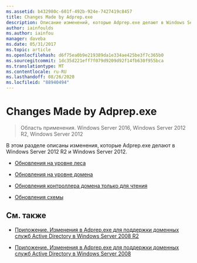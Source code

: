 ```yaml
---
ms.assetid: b432980c-601f-492b-924e-7427419c8457
title: Changes Made by Adprep.exe
description: Описание изменений, которые Adprep.exe делают в Windows Server 2012 R2 и Windows Server 2012
author: iainfoulds
ms.author: iainfou
manager: daveba
ms.date: 05/31/2017
ms.topic: article
ms.openlocfilehash: d6f75ea0b9e219389da1e334ae425be3f7c365b0
ms.sourcegitcommit: 1dc35d221eff7f079d9209d92f14fb630f955bca
ms.translationtype: MT
ms.contentlocale: ru-RU
ms.lasthandoff: 08/26/2020
ms.locfileid: "88940494"
---
```

# <a name="changes-made-by-adprepexe"></a>Changes Made by Adprep.exe

> Область применения. Windows Server 2016, Windows Server 2012 R2, Windows Server 2012

В этом разделе описаны изменения, которые Adprep.exe делают в Windows Server 2012 R2 и Windows Server 2012.

- [Обновления на уровне леса](../../../ad-ds/deploy/RODC/Forest-Wide-Updates.md)

- [Обновления на уровне домена](../../../ad-ds/deploy/Domain-Wide-Updates.md)

- [Обновления контроллера домена только для чтения](../../../ad-ds/deploy/RODC/Read-Only-Domain-Controller-Updates.md)

- [Обновления схемы](../../../ad-ds/deploy/Schema-Updates.md)

## <a name="see-also"></a>См. также

- [Приложение. Изменения в Adprep.exe для поддержки доменных служб Active Directory в Windows Server 2008 R2](/previous-versions/windows/it-pro/windows-server-2008-R2-and-2008/dd378876(v=ws.10))

- [Приложение. Изменения в Adprep.exe для поддержки доменных служб Active Directory в Windows Server 2008](/previous-versions/windows/it-pro/windows-server-2008-R2-and-2008/cc770703(v=ws.10))
